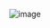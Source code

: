 ![image](https://user-images.githubusercontent.com/9116508/179920401-d1778976-f314-4cfd-8e33-ed3904ed0980.png)
